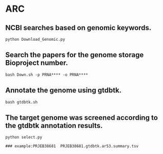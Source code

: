 # ARC

## NCBI searches based on genomic keywords.
~~~
python Download_Genomic.py

~~~

## Search the papers for the genome storage Bioproject number.
~~~
bash Down.sh -p PRNA**** -o PRNA****
~~~

## Annotate the genome using gtdbtk.
~~~
bash gtdbtk.sh
~~~

## The target genome was screened according to the gtdbtk annotation results.
~~~
python select.py

### example:PRJEB38681  PRJEB38681.gtdbtk.ar53.summary.tsv
~~~
